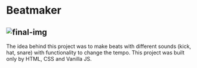 # Beatmaker

![final-img](https://github.com/mmd-moradi/beatmaker/assets/110211422/49e73cbf-e67b-4f8f-827e-9e04749fa35a)
------------
The idea behind this project was to make beats with different sounds (kick, hat, snare) with functionality to change the tempo.
This project was built only by HTML, CSS and Vanilla JS.
